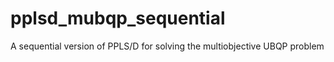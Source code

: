 # pplsd_mubqp_sequential
A sequential version of PPLS/D for solving the multiobjective UBQP problem
